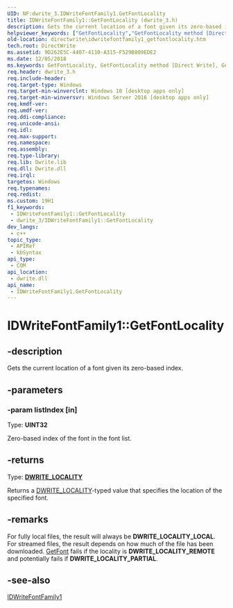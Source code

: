 ```yaml
---
UID: NF:dwrite_3.IDWriteFontFamily1.GetFontLocality
title: IDWriteFontFamily1::GetFontLocality (dwrite_3.h)
description: Gets the current location of a font given its zero-based index. (IDWriteFontFamily1.GetFontLocality)
helpviewer_keywords: ["GetFontLocality","GetFontLocality method [Direct Write]","GetFontLocality method [Direct Write]","IDWriteFontFamily1 interface","IDWriteFontFamily1 interface [Direct Write]","GetFontLocality method","IDWriteFontFamily1.GetFontLocality","IDWriteFontFamily1::GetFontLocality","directwrite.idwritefontfamily1_getfontlocality","dwrite_3/IDWriteFontFamily1::GetFontLocality"]
old-location: directwrite\idwritefontfamily1_getfontlocality.htm
tech.root: DirectWrite
ms.assetid: 9D262E5C-4407-4110-A315-F529B809EDE2
ms.date: 12/05/2018
ms.keywords: GetFontLocality, GetFontLocality method [Direct Write], GetFontLocality method [Direct Write],IDWriteFontFamily1 interface, IDWriteFontFamily1 interface [Direct Write],GetFontLocality method, IDWriteFontFamily1.GetFontLocality, IDWriteFontFamily1::GetFontLocality, directwrite.idwritefontfamily1_getfontlocality, dwrite_3/IDWriteFontFamily1::GetFontLocality
req.header: dwrite_3.h
req.include-header: 
req.target-type: Windows
req.target-min-winverclnt: Windows 10 [desktop apps only]
req.target-min-winversvr: Windows Server 2016 [desktop apps only]
req.kmdf-ver: 
req.umdf-ver: 
req.ddi-compliance: 
req.unicode-ansi: 
req.idl: 
req.max-support: 
req.namespace: 
req.assembly: 
req.type-library: 
req.lib: Dwrite.lib
req.dll: Dwrite.dll
req.irql: 
targetos: Windows
req.typenames: 
req.redist: 
ms.custom: 19H1
f1_keywords:
 - IDWriteFontFamily1::GetFontLocality
 - dwrite_3/IDWriteFontFamily1::GetFontLocality
dev_langs:
 - c++
topic_type:
 - APIRef
 - kbSyntax
api_type:
 - COM
api_location:
 - dwrite.dll
api_name:
 - IDWriteFontFamily1.GetFontLocality
---
```


# IDWriteFontFamily1::GetFontLocality


## -description

Gets the current location of a font given its zero-based index.

## -parameters

### -param listIndex [in]

Type: <b>UINT32</b>

Zero-based index of the font in the font list.

## -returns

Type: <b><a href="/windows/win32/api/dwrite_3/ne-dwrite_3-dwrite_locality">DWRITE_LOCALITY</a></b>

Returns a <a href="/windows/win32/api/dwrite_3/ne-dwrite_3-dwrite_locality">DWRITE_LOCALITY</a>-typed value that specifies the location of the specified font.

## -remarks

For fully local files, the result will always be <b>DWRITE_LOCALITY_LOCAL</b>. For streamed files, the result depends on how much of the file has been downloaded. <a href="/windows/win32/api/dwrite_3/nf-dwrite_3-idwritefontfamily1-getfont">GetFont</a> fails if the locality is <b>DWRITE_LOCALITY_REMOTE</b> and potentially fails if <b>DWRITE_LOCALITY_PARTIAL</b>.

## -see-also

<a href="/windows/win32/api/dwrite_3/nn-dwrite_3-idwritefontfamily1">IDWriteFontFamily1</a>

